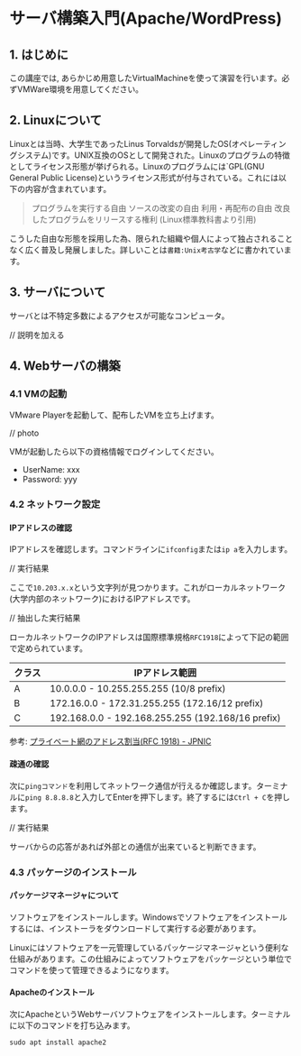 # サーバ構築入門(Apache/WordPress)

## 1. はじめに

この講座では, あらかじめ用意したVirtualMachineを使って演習を行います。必ずVMWare環境を用意してください。

## 2. Linuxについて

Linuxとは当時、大学生であったLinus Torvaldsが開発したOS(オペレーティングシステム)です。UNIX互換のOSとして開発された。Linuxのプログラムの特徴としてライセンス形態が挙げられる。Linuxのプログラムには`GPL(GNU General Public License)というライセンス形式が付与されている。これには以下の内容が含まれています。

> プログラムを実行する自由
> ソースの改変の自由
> 利用・再配布の自由
> 改良したプログラムをリリースする権利
> (Linux標準教科書より引用)

こうした自由な形態を採用した為、限られた組織や個人によって独占されることなく広く普及し発展しました。詳しいことは`書籍:Unix考古学`などに書かれています。

## 3. サーバについて

サーバとは不特定多数によるアクセスが可能なコンピュータ。

// 説明を加える

## 4. Webサーバの構築

### 4.1 VMの起動

VMware Playerを起動して、配布したVMを立ち上げます。

// photo

VMが起動したら以下の資格情報でログインしてください。

- UserName: xxx
- Password: yyy

### 4.2 ネットワーク設定

#### IPアドレスの確認

IPアドレスを確認します。コマンドラインに`ifconfig`または`ip a`を入力します。

// 実行結果

ここで`10.203.x.x`という文字列が見つかります。これがローカルネットワーク(大学内部のネットワーク)におけるIPアドレスです。

// 抽出した実行結果

ローカルネットワークのIPアドレスは国際標準規格`RFC1918`によって下記の範囲で定められています。

|クラス|IPアドレス範囲|
|---|---|
|A|10.0.0.0	-	10.255.255.255 (10/8 prefix)|
|B|172.16.0.0	-	172.31.255.255 (172.16/12 prefix)|
|C|192.168.0.0	-	192.168.255.255 (192.168/16 prefix)|

参考: [プライベート網のアドレス割当(RFC 1918) - JPNIC](https://www.nic.ad.jp/ja/translation/rfc/1918.html)

#### 疎通の確認

次に`pingコマンド`を利用してネットワーク通信が行えるか確認します。ターミナルに`ping 8.8.8.8`と入力してEnterを押下します。終了するには`Ctrl + C`を押します。

// 実行結果

サーバからの応答があれば外部との通信が出来ていると判断できます。

### 4.3 パッケージのインストール

#### パッケージマネージャについて

ソフトウェアをインストールします。Windowsでソフトウェアをインストールするには、インストーラをダウンロードして実行する必要があります。

Linuxにはソフトウェアを一元管理しているパッケージマネージャという便利な仕組みがあります。この仕組みによってソフトウェアをパッケージという単位でコマンドを使って管理できるようになります。

#### Apacheのインストール

次にApacheというWebサーバソフトウェアをインストールします。ターミナルに以下のコマンドを打ち込みます。

`sudo apt install apache2`





